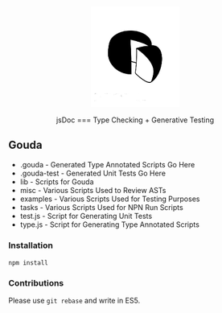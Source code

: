 <p align="center">
  <a href="https://github.com/quidmonkey/gouda">
    <img height="200" width="176" src="logo.png">
  </a>
  <p align="center">jsDoc === Type Checking + Generative Testing</p>
</p>

## Gouda

* .gouda - Generated Type Annotated Scripts Go Here
* .gouda-test - Generated Unit Tests Go Here
* lib - Scripts for Gouda
* misc - Various Scripts Used to Review ASTs
* examples - Various Scripts Used for Testing Purposes
* tasks - Various Scripts Used for NPN Run Scripts
* test.js - Script for Generating Unit Tests
* type.js - Script for Generating Type Annotated Scripts

### Installation

```
npm install
```

### Contributions

Please use `git rebase` and write in ES5.
